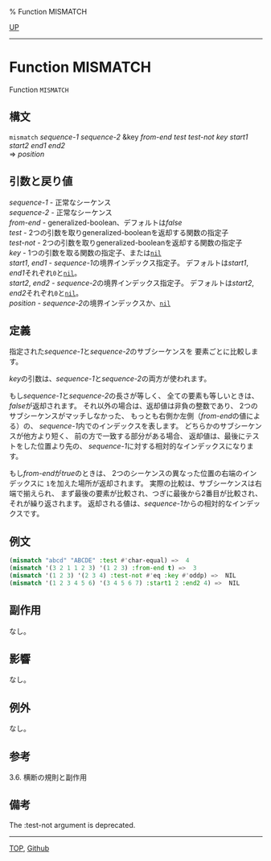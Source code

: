 % Function MISMATCH

[UP](17.3.html)  

---

# Function **MISMATCH**


Function `MISMATCH`


## 構文

`mismatch` *sequence-1* *sequence-2*
 &key *from-end* *test* *test-not* *key* *start1* *start2* *end1* *end2*  
=> *position*


## 引数と戻り値

*sequence-1* - 正常なシーケンス  
*sequence-2* - 正常なシーケンス  
*from-end* - generalized-boolean、デフォルトは*false*  
*test* - 2つの引数を取りgeneralized-booleanを返却する関数の指定子  
*test-not* - 2つの引数を取りgeneralized-booleanを返却する関数の指定子  
*key* - 1つの引数を取る関数の指定子、または[`nil`](5.3.nil-variable.html)  
*start1*, *end1* - *sequence-1*の境界インデックス指定子。
デフォルトは*start1*, *end1*それぞれ`0`と[`nil`](5.3.nil-variable.html)。  
*start2*, *end2* - *sequence-2*の境界インデックス指定子。
デフォルトは*start2*, *end2*それぞれ`0`と[`nil`](5.3.nil-variable.html)。  
*position* - *sequence-2*の境界インデックスか、[`nil`](5.3.nil-variable.html)


## 定義

指定された*sequence-1*と*sequence-2*のサブシーケンスを
要素ごとに比較します。

*key*の引数は、*sequence-1*と*sequence-2*の両方が使われます。

もし*sequence-1*と*sequence-2*の長さが等しく、
全ての要素も等しいときは、*false*が返却されます。
それ以外の場合は、返却値は非負の整数であり、
2つのサブシーケンスがマッチしなかった、
もっとも右側か左側（*from-end*の値による）の、
*sequence-1*内でのインデックスを表します。
どちらかのサブシーケンスが他方より短く、
前の方で一致する部分がある場合、
返却値は、最後にテストをした位置より先の、
*sequence-1*に対する相対的なインデックスになります。

もし*from-end*が*true*のときは、
2つのシーケンスの異なった位置の右端のインデックスに
`1`を加えた場所が返却されます。
実際の比較は、サブシーケンスは右端で揃えられ、
まず最後の要素が比較され、つぎに最後から2番目が比較され、
それが繰り返されます。
返却される値は、*sequence-1*からの相対的なインデックスです。


## 例文

```lisp
(mismatch "abcd" "ABCDE" :test #'char-equal) =>  4
(mismatch '(3 2 1 1 2 3) '(1 2 3) :from-end t) =>  3
(mismatch '(1 2 3) '(2 3 4) :test-not #'eq :key #'oddp) =>  NIL
(mismatch '(1 2 3 4 5 6) '(3 4 5 6 7) :start1 2 :end2 4) =>  NIL 
```


## 副作用

なし。


## 影響

なし。


## 例外

なし。


## 参考

3.6. 横断の規則と副作用


## 備考

The :test-not argument is deprecated.


---
[TOP](index.html),  [Github](https://github.com/nptcl/npt-japanese)


